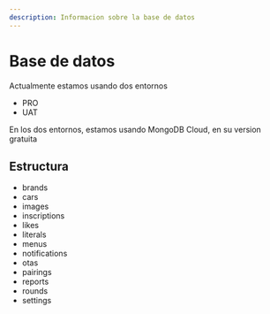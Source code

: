 ```yaml
---
description: Informacion sobre la base de datos
---
```


# Base de datos

Actualmente estamos usando dos entornos

- PRO
- UAT

En los dos entornos, estamos usando MongoDB Cloud, en su version gratuita

## Estructura

- brands
- cars
- images
- inscriptions
- likes
- literals
- menus
- notifications
- otas
- pairings
- reports
- rounds
- settings
